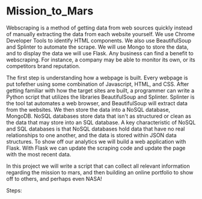 # Mission_to_Mars

Webscraping is a method of getting data from web sources quickly instead of manually extracting the data from each website yourself. We use Chrome Developer Tools to identify HTML components. We also use BeautifulSoup and Splinter to automate the scrape. We will use Mongo to store the data, and to display the data we will use Flask. Any business can find a benefit to webscraping. For instance, a company may be able to monitor its own, or its competitors brand reputation.

The first step is understanding how a webpage is built. Every webpage is put tofether using some combination of Javascript, HTML, and CSS. After getting familiar with how the target sites are built, a programmer can write a Python script that utilizes the libraries BeautifulSoup and Splinter. Splinter is the tool tat automates a web browser, and BeautifulSoup will extract data from the websites. We then store the data into a NoSQL database, MongoDB. NoSQL databases store data that isn't as structured or clean as the data that may store into an SQL database. A key characteristic of NoSQL and SQL databases is that NoSQL databases hold data that have no real relationships to one another, and the data is stored within JSON data structures. To show off our analytics we will build a web application with Flask. With Flask we can update the scraping code and update the page with the most recent data.

In this project we will write a script that can collect all relevant information regarding the mission to mars, and then building an online portfolio to show off to others, and perhaps even NASA!

Steps:
